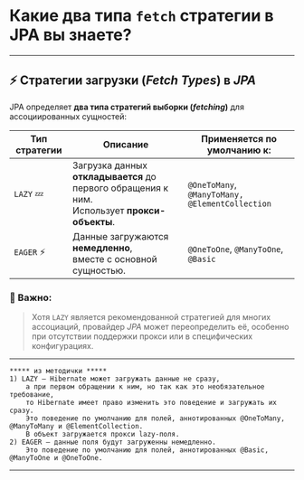 # Какие два типа `fetch` стратегии в JPA вы знаете?

---
## ⚡ Стратегии загрузки (_Fetch Types_) в _JPA_
JPA определяет **два типа стратегий выборки (_fetching_)** для ассоциированных сущностей:

|**Тип стратегии**|**Описание**|**Применяется по умолчанию к:**|
|---|---|---|
|`LAZY` 💤|Загрузка данных **откладывается** до первого обращения к ним.  <br>Использует **прокси-объекты**.|`@OneToMany`, `@ManyToMany,` `@ElementCollection`|
|`EAGER` ⚡|Данные загружаются **немедленно**,  <br>вместе с основной сущностью.|`@OneToOne`, `@ManyToOne`, `@Basic`|

### 📝 Важно:
> Хотя `LAZY` является рекомендованной стратегией для многих ассоциаций, провайдер _JPA_ может переопределить её, особенно при отсутствии поддержки прокси или в специфических конфигурациях.

---

```
***** из методички *****
1) LAZY — Hibernate может загружать данные не сразу, 
    а при первом обращении к ним, но так как это необязательное требование, 
    то Hibernate имеет право изменить это поведение и загружать их сразу. 
    Это поведение по умолчанию для полей, аннотированных @OneToMany, @ManyToMany и @ElementCollection. 
    В объект загружается прокси lazy-поля.
2) EAGER — данные поля будут загруженны немедленно. 
    Это поведение по умолчанию для полей, аннотированных @Basic, @ManyToOne и @OneToOne.
```

---

